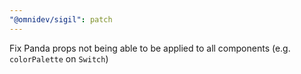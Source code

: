 ```yaml
---
"@omnidev/sigil": patch
---
```


Fix Panda props not being able to be applied to all components (e.g. `colorPalette` on `Switch`)
